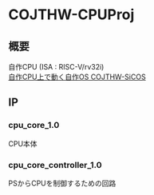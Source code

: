 # COJTHW-CPUProj

## 概要

自作CPU (ISA : RISC-V/rv32i)  
[自作CPU上で動く自作OS COJTHW-SiCOS](https://github.com/Yuta1004/COJTHW-SiCOS)

## IP

### cpu_core_1.0

CPU本体

### cpu_core_controller_1.0

PSからCPUを制御するための回路

